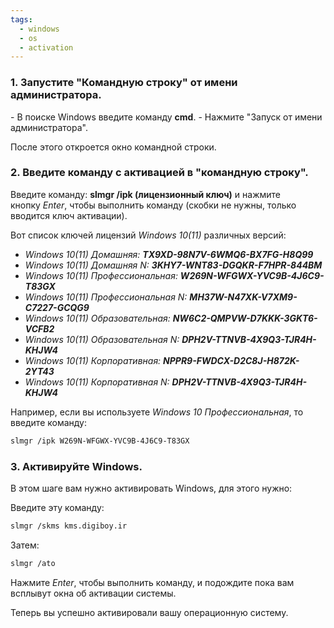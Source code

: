 ```yaml
---
tags:
  - windows
  - os
  - activation
---
```

### 1. Запустите "Командную строку" от имени администратора.

\- В поиске Windows введите команду **cmd**.
\- Нажмите "Запуск от имени администратора".

После этого откроется окно командной строки.

### 2. Введите команду с активацией в "командную строку".

Введите команду: **slmgr /ipk (лицензионный ключ)** и нажмите кнопку _Enter_, чтобы выполнить команду (скобки не нужны, только вводится ключ активации).

Вот список ключей лицензий _Windows 10(11)_ различных версий:

- _Windows 10(11) Домашняя: **TX9XD-98N7V-6WMQ6-BX7FG-H8Q99**_
- _Windows 10(11) Домашняя N: **3KHY7-WNT83-DGQKR-F7HPR-844BM**_
- _Windows 10(11) Профессиональная: **W269N-WFGWX-YVC9B-4J6C9-T83GX**_
- _Windows 10(11) Профессиональная N: **MH37W-N47XK-V7XM9-C7227-GCQG9**_
- _Windows 10(11) Образовательная: **NW6C2-QMPVW-D7KKK-3GKT6-VCFB2**_
- _Windows 10(11) Образовательная N: **DPH2V-TTNVB-4X9Q3-TJR4H-KHJW4**_
- _Windows 10(11) Корпоративная: **NPPR9-FWDCX-D2C8J-H872K-2YT43**_
- _Windows 10(11) Корпоративная N: **DPH2V-TTNVB-4X9Q3-TJR4H-KHJW4**_

Например, если вы используете _Windows 10 Профессиональная_, то введите команду:
```bash
slmgr /ipk W269N-WFGWX-YVC9B-4J6C9-T83GX
```

### 3. Активируйте Windows.

В этом шаге вам нужно активировать Windows, для этого нужно:

Введите эту команду: 

```bash
slmgr /skms kms.digiboy.ir
```

Затем: 
```bash
slmgr /ato
```

Нажмите _Enter_, чтобы выполнить команду, и подождите пока вам всплывут окна об активации системы.

Теперь вы успешно активировали вашу операционную систему.
